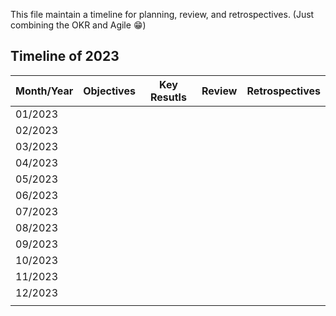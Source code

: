 
This file maintain a timeline for planning, review, and retrospectives. (Just combining the OKR and Agile :grin:)

## Timeline of 2023

| Month/Year  |  Objectives |  Key Resutls |  Review |  Retrospectives |
|---|---|---|---|---|
| 01/2023  |   |   |   |   |
| 02/2023 |   |   |   |   |
| 03/2023 |   |   |   |   |
| 04/2023  |   |   |   |   |
| 05/2023  |   |   |   |   |
| 06/2023  |   |   |   |   |
| 07/2023  |   |   |   |   |
| 08/2023  |   |   |   |   |
| 09/2023  |   |   |   |   |
| 10/2023  |   |   |   |   |
| 11/2023  |   |   |   |   |
| 12/2023  |   |   |   |   |
|  |   |   |   |   |
